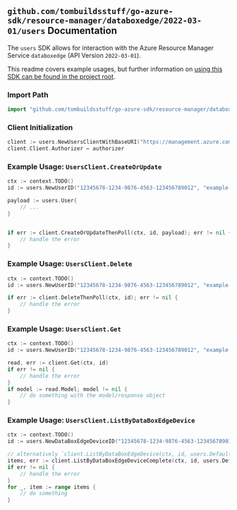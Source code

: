 
## `github.com/tombuildsstuff/go-azure-sdk/resource-manager/databoxedge/2022-03-01/users` Documentation

The `users` SDK allows for interaction with the Azure Resource Manager Service `databoxedge` (API Version `2022-03-01`).

This readme covers example usages, but further information on [using this SDK can be found in the project root](https://github.com/tombuildsstuff/go-azure-sdk/tree/main/docs).

### Import Path

```go
import "github.com/tombuildsstuff/go-azure-sdk/resource-manager/databoxedge/2022-03-01/users"
```


### Client Initialization

```go
client := users.NewUsersClientWithBaseURI("https://management.azure.com")
client.Client.Authorizer = authorizer
```


### Example Usage: `UsersClient.CreateOrUpdate`

```go
ctx := context.TODO()
id := users.NewUserID("12345678-1234-9876-4563-123456789012", "example-resource-group", "dataBoxEdgeDeviceValue", "userValue")

payload := users.User{
	// ...
}


if err := client.CreateOrUpdateThenPoll(ctx, id, payload); err != nil {
	// handle the error
}
```


### Example Usage: `UsersClient.Delete`

```go
ctx := context.TODO()
id := users.NewUserID("12345678-1234-9876-4563-123456789012", "example-resource-group", "dataBoxEdgeDeviceValue", "userValue")

if err := client.DeleteThenPoll(ctx, id); err != nil {
	// handle the error
}
```


### Example Usage: `UsersClient.Get`

```go
ctx := context.TODO()
id := users.NewUserID("12345678-1234-9876-4563-123456789012", "example-resource-group", "dataBoxEdgeDeviceValue", "userValue")

read, err := client.Get(ctx, id)
if err != nil {
	// handle the error
}
if model := read.Model; model != nil {
	// do something with the model/response object
}
```


### Example Usage: `UsersClient.ListByDataBoxEdgeDevice`

```go
ctx := context.TODO()
id := users.NewDataBoxEdgeDeviceID("12345678-1234-9876-4563-123456789012", "example-resource-group", "dataBoxEdgeDeviceValue")

// alternatively `client.ListByDataBoxEdgeDevice(ctx, id, users.DefaultListByDataBoxEdgeDeviceOperationOptions())` can be used to do batched pagination
items, err := client.ListByDataBoxEdgeDeviceComplete(ctx, id, users.DefaultListByDataBoxEdgeDeviceOperationOptions())
if err != nil {
	// handle the error
}
for _, item := range items {
	// do something
}
```
